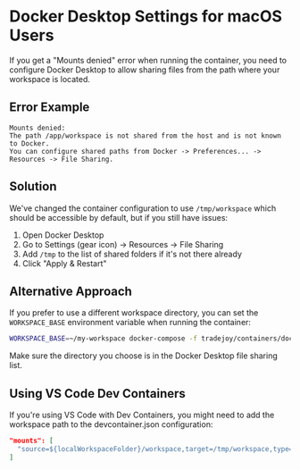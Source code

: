 # Docker Desktop Settings for macOS Users

If you get a "Mounts denied" error when running the container, you need to configure Docker Desktop to allow sharing files from the path where your workspace is located.

## Error Example

```
Mounts denied:
The path /app/workspace is not shared from the host and is not known to Docker.
You can configure shared paths from Docker -> Preferences... -> Resources -> File Sharing.
```

## Solution

We've changed the container configuration to use `/tmp/workspace` which should be accessible by default, but if you still have issues:

1. Open Docker Desktop
2. Go to Settings (gear icon) → Resources → File Sharing
3. Add `/tmp` to the list of shared folders if it's not there already
4. Click "Apply & Restart"

## Alternative Approach

If you prefer to use a different workspace directory, you can set the `WORKSPACE_BASE` environment variable when running the container:

```bash
WORKSPACE_BASE=~/my-workspace docker-compose -f tradejoy/containers/docker-compose.yml up
```

Make sure the directory you choose is in the Docker Desktop file sharing list.

## Using VS Code Dev Containers

If you're using VS Code with Dev Containers, you might need to add the workspace path to the devcontainer.json configuration:

```json
"mounts": [
  "source=${localWorkspaceFolder}/workspace,target=/tmp/workspace,type=bind,consistency=cached"
]
``` 